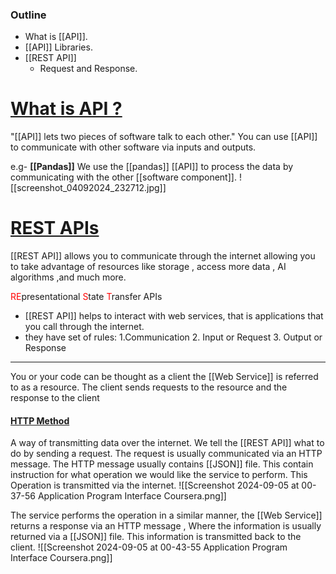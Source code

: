 ### Outline
* What is [[API]].
* [[API]] Libraries.
* [[REST API]]
    * Request and Response.
# <u>What is API ?</u>

"[[API]] lets two pieces of software talk to each other."
You can use [[API]] to communicate with other software via inputs and outputs.

e.g- **[[Pandas]]** We use the [[pandas]] [[API]] to process the data by communicating with the other [[software component]].
![[screenshot_04092024_232712.jpg]]

# <u>REST APIs</u>

[[REST API]] allows you to communicate through the internet allowing you to take advantage of resources like storage , access more data , AI algorithms ,and much more. 

<font color="red">RE</font>presentational 
<font color="red">S</font>tate
<font color="red">T</font>ransfer APIs

* [[REST API]] helps to interact with web services, that is applications that you call through the internet.
* they have set of rules:
	    1.Communication
	    2. Input or Request
	    3. Output or Response
---
You or your code can be thought as a client 
the [[Web Service]] is referred to as a resource. The client sends requests to the resource and the response to the client

#### <u>HTTP Method</u>

A way of transmitting data over the internet. We tell the [[REST API]] what to do by sending a request.
The request is usually communicated via an HTTP message. The HTTP message usually contains [[JSON]] file. This contain instruction for what operation we would like the service to perform. This Operation is transmitted via the internet.
![[Screenshot 2024-09-05 at 00-37-56 Application Program Interface Coursera.png]]

The service performs the operation in a similar manner, the [[Web Service]] returns a response via an HTTP message , Where the information is usually returned via a [[JSON]] file. This information is transmitted back to the client.
![[Screenshot 2024-09-05 at 00-43-55 Application Program Interface Coursera.png]]
